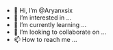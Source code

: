 - 👋 Hi, I’m @Aryanxsix
- 👀 I’m interested in ...
- 🌱 I’m currently learning ...
- 💞️ I’m looking to collaborate on ...
- 📫 How to reach me ...

<!---
Aryanxsix/Aryanxsix is a ✨ special ✨ repository because its `README.md` (this file) appears on your GitHub profile.
You can click the Preview link to take a look at your changes.
--->
